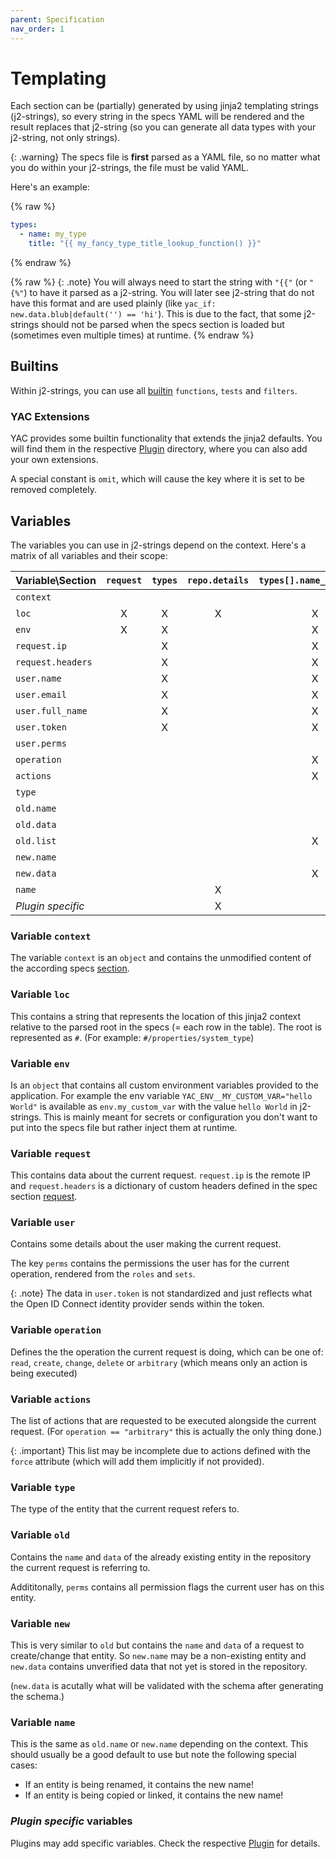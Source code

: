 ```yaml
---
parent: Specification
nav_order: 1
---
```


# Templating

Each section can be (partially) generated by using jinja2 templating strings
(j2-strings), so every string in the specs YAML will be rendered and the result
replaces that j2-string (so you can generate all data types with your j2-string,
not only strings).

{: .warning}
The specs file is **first** parsed as a YAML file, so no matter what you do
within your j2-strings, the file must be valid YAML.

Here's an example:

{% raw %}
```yaml
types:
  - name: my_type
    title: "{{ my_fancy_type_title_lookup_function() }}"
```
{% endraw %}

{% raw %}
{: .note}
You will always need to start the string with `"{{"` (or `"{%"`) to have
it parsed as a j2-string. You will later see j2-string that do not have this
format and are used plainly (like `yac_if: new.data.blub|default('') == 'hi'`).
This is due to the fact, that some j2-strings should not be parsed when the
specs section is loaded but (sometimes even multiple times) at runtime.
{% endraw %}

## Builtins

Within j2-strings, you can use all
[builtin](https://jinja.palletsprojects.com/en/stable/templates) `functions`,
`tests` and `filters`.

### YAC Extensions

YAC provides some builtin functionality that extends the jinja2 defaults. You
will find them in the respective [Plugin](../../plugins) directory, where you
can also add your own extensions.

A special constant is `omit`, which will cause the key where it is set to be
removed completely.

## Variables

The variables you can use in j2-strings depend on the context. Here's a matrix
of all variables and their scope:

| Variable\\Section | `request` | `types` | `repo.details`  | `types[].name_generator`  | `types[].actions[].details` | `types[].logs[].details`  | `roles` | `sets`  | `schema`  |
|:------------------|:---------:|:-------:|:---------------:|:-------------------------:|:---------------------------:|:-------------------------:|:-------:|:-------:|:---------:|
| `context`         |           |         |                 |                           |                             |                           |         |         |     X     |
| `loc`             |     X     |    X    |        X        |             X             |              X              |             X             |    X    |    X    |     X     |
| `env`             |     X     |    X    |                 |             X             |              X              |             X             |    X    |    X    |     X     |
| `request.ip`      |           |    X    |                 |             X             |              X              |             X             |    X    |    X    |     X     |
| `request.headers` |           |    X    |                 |             X             |              X              |             X             |    X    |    X    |     X     |
| `user.name`       |           |    X    |                 |             X             |              X              |             X             |    X    |    X    |     X     |
| `user.email`      |           |    X    |                 |             X             |              X              |             X             |    X    |    X    |     X     |
| `user.full_name`  |           |    X    |                 |             X             |              X              |             X             |    X    |    X    |     X     |
| `user.token`      |           |    X    |                 |             X             |              X              |             X             |    X    |    X    |     X     |
| `user.perms`      |           |         |                 |                           |                             |                           |         |         |     X     |
| `operation`       |           |         |                 |             X             |              X              |                           |    X    |    X    |     X     |
| `actions`         |           |         |                 |             X             |              X              |                           |    X    |    X    |     X     |
| `type`            |           |         |                 |                           |                             |                           |    X    |    X    |     X     |
| `old.name`        |           |         |                 |                           |              X              |             X             |    X    |    X    |     X     |
| `old.data`        |           |         |                 |                           |                             |                           |    X    |    X    |     X     |
| `old.list`        |           |         |                 |             X             |                             |                           |         |         |           |
| `new.name`        |           |         |                 |                           |              X              |                           |    X    |    X    |     X     |
| `new.data`        |           |         |                 |             X             |                             |                           |         |         |     X     |
| `name`            |           |         |        X        |                           |              X              |             X             |    X    |    X    |     X     |
| *Plugin specific* |           |         |        X        |                           |              X              |             X             |         |         |           |

### Variable `context`

The variable `context` is an `object` and contains the unmodified content of the
according specs [section](../file/context).

### Variable `loc`

This contains a string that represents the location of this jinja2 context
relative to the parsed root in the specs (= each row in the table). The root is
represented as `#`. (For example: `#/properties/system_type`)

### Variable `env`

Is an `object` that contains all custom environment variables provided to the
application. For example the env variable `YAC_ENV__MY_CUSTOM_VAR="hello World"`
is available as `env.my_custom_var` with the value `hello World` in j2-strings.
This is mainly meant for secrets or configuration you don't want to put into the
specs file but rather inject them at runtime.

### Variable `request`

This contains data about the current request. `request.ip` is the remote IP and
`request.headers` is a dictionary of custom headers defined in the spec section
[request](./request.md).

### Variable `user`

Contains some details about the user making the current request.

The key `perms` contains the permissions the user has for the current operation,
rendered from the `roles` and `sets`.

{: .note}
The data in `user.token` is not standardized and just reflects what the Open ID
Connect identity provider sends within the token.

### Variable `operation`

Defines the the operation the current request is doing, which can be one of:
`read`, `create`, `change`, `delete` or `arbitrary` (which means only an action
is being executed)

### Variable `actions`

The list of actions that are requested to be executed alongside the current
request. (For `operation == "arbitrary"` this is actually the only thing done.)

{: .important}
This list may be incomplete due to actions defined with the `force` attribute
(which will add them implicitly if not provided).

### Variable `type`

The type of the entity that the current request refers to.

### Variable `old`

Contains the `name` and `data` of the already existing entity in the repository
the current request is referring to.

Addititonally, `perms` contains all permission flags the current user has on
this entity.

### Variable `new`

This is very similar to `old` but contains the `name` and `data` of a request
to create/change that entity. So `new.name` may be a non-existing entity and
`new.data` contains unverified data that not yet is stored in the repository.

(`new.data` is acutally what will be validated with the schema after generating
the schema.)

### Variable `name`

This is the same as `old.name` or `new.name` depending on the context. This
should usually be a good default to use but note the following special cases:

  - If an entity is being renamed, it contains the new name!
  - If an entity is being copied or linked, it contains the new name!

### *Plugin specific* variables

Plugins may add specific variables. Check the respective [Plugin](../../plugins)
for details.
